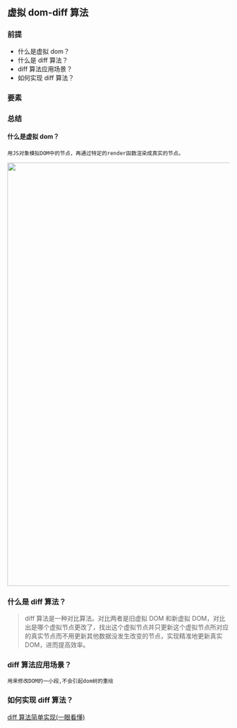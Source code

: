 ## 虚拟 dom-diff 算法

### 前提

- 什么是虚拟 dom？
- 什么是 diff 算法？
- diff 算法应用场景？
- 如何实现 diff 算法？

### 要素

### 总结

#### 什么是虚拟 dom？

    用JS对象模拟DOM中的节点，再通过特定的render函数渲染成真实的节点。

<img style="width:100vw;" src="http://24k.live/common/github/html/dom.png"/>

### 什么是 diff 算法？

> diff 算法是一种对比算法。对比两者是旧虚拟 DOM 和新虚拟 DOM，对比出是哪个虚拟节点更改了，找出这个虚拟节点并只更新这个虚拟节点所对应的真实节点而不用更新其他数据没发生改变的节点，实现精准地更新真实 DOM，进而提高效率。

### diff 算法应用场景？

    用来修改DOM的一小段,不会引起dom树的重绘

### 如何实现 diff 算法？

[diff 算法简单实现(一眼看懂)](../03_JS/diff算法/分析.md)
